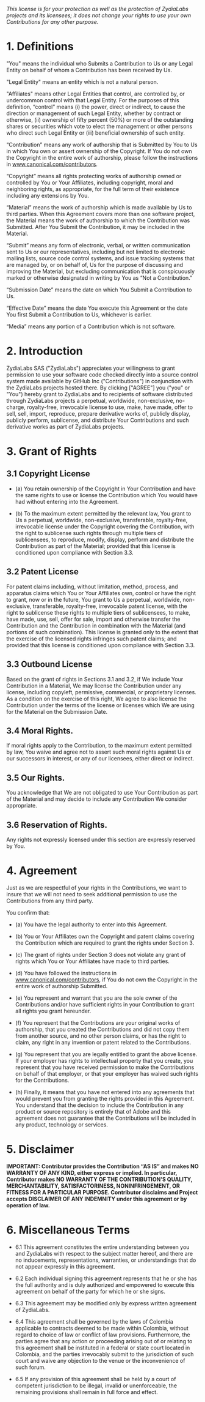 _This license is for your protection as well as the protection of ZydiaLabs projects and its licensees; it does not change your rights to use your own Contributions for any other purpose._

# 1. Definitions

"You" means the individual who Submits a Contribution to Us or any Legal Entity on behalf of whom a Contribution has been received by Us.

"Legal Entity" means an entity which is not a natural person. 

"Affiliates" means other Legal Entities that control, are controlled by, or undercommon control with that Legal Entity. For the purposes of this definition, “control” means (i) the power, direct or indirect, to cause the direction or management of such Legal Entity, whether by contract or otherwise, (ii) ownership of fifty percent (50%) or more of the outstanding shares or securities which vote to elect the management or other persons who direct such Legal Entity or (iii) beneficial ownership of such entity.

“Contribution” means any work of authorship that is Submitted by You to Us in which You own or assert ownership of the Copyright. If You do not own the Copyright in the entire work of authorship, please follow the instructions in www.canonical.com/contributors.

“Copyright” means all rights protecting works of authorship owned or controlled by You or Your Affiliates, including copyright, moral and neighboring rights, as appropriate, for the full term of their existence including any extensions by You.

“Material” means the work of authorship which is made available by Us to third parties. When this Agreement covers more than one software project, the Material means the work of authorship to which the Contribution was Submitted. After You Submit the Contribution, it may be included in the Material.

“Submit” means any form of electronic, verbal, or written communication sent to Us or our representatives, including but not limited to electronic mailing lists, source code control systems, and issue tracking systems that are managed by, or on behalf of, Us for the purpose of discussing and improving the Material, but excluding communication that is conspicuously marked or otherwise designated in writing by You as “Not a Contribution.”

“Submission Date” means the date on which You Submit a Contribution to Us.

“Effective Date” means the date You execute this Agreement or the date You first Submit a Contribution to Us, whichever is earlier.

“Media” means any portion of a Contribution which is not software.

# 2. Introduction

ZydiaLabs SAS ("ZydiaLabs") appreciates your willingness to grant permission to use your software code checked directly into a source control system made available by GitHub Inc ("Contributions") in conjunction with the ZydiaLabs projects hosted there. By clicking ["AGREE"] you ("you" or "You") hereby grant to ZydiaLabs and to recipients of software distributed through ZydiaLabs projects a perpetual, worldwide, non-exclusive, no-charge, royalty-free, irrevocable license to use, make, have made, offer to sell, sell, import, reproduce, prepare derivative works of, publicly display, publicly perform, sublicense, and distribute Your Contributions and such derivative works as part of ZydiaLabs projects. 

# 3. Grant of Rights

## 3.1 Copyright License

* (a) You retain ownership of the Copyright in Your Contribution and have the same rights to use or license the Contribution which You would have had without entering into the Agreement.

* (b) To the maximum extent permitted by the relevant law, You grant to Us a perpetual, worldwide, non-exclusive, transferable, royalty-free, irrevocable license under the Copyright covering the Contribution, with the right to sublicense such rights through multiple tiers of sublicensees, to reproduce, modify, display, perform and distribute the Contribution as part of the Material; provided that this license is conditioned upon compliance with Section 3.3.

## 3.2 Patent License

For patent claims including, without limitation, method, process, and apparatus claims which You or Your Affiliates own, control or have the right to grant, now or in the future, You grant to Us a perpetual, worldwide, non-exclusive, transferable, royalty-free, irrevocable patent license, with the right to sublicense these rights to multiple tiers of sublicensees, to make, have made, use, sell, offer for sale, import and otherwise transfer the Contribution and the Contribution in combination with the Material (and portions of such combination). This license is granted only to the extent that the exercise of the licensed rights infringes such patent claims; and provided that this license is conditioned upon compliance with Section 3.3.

## 3.3 Outbound License

Based on the grant of rights in Sections 3.1 and 3.2, if We include Your Contribution in a Material, We may license the Contribution under any license, including copyleft, permissive, commercial, or proprietary licenses. As a condition on the exercise of this right, We agree to also license the Contribution under the terms of the license or licenses which We are using for the Material on the Submission Date.

## 3.4 Moral Rights.

If moral rights apply to the Contribution, to the maximum extent permitted by law, You waive and agree not to assert such moral rights against Us or our successors in interest, or any of our licensees, either direct or indirect.

## 3.5 Our Rights.

You acknowledge that We are not obligated to use Your Contribution as part of the Material and may decide to include any Contribution We consider appropriate.

## 3.6 Reservation of Rights.

Any rights not expressly licensed under this section are expressly reserved by You.

# 4. Agreement

Just as we are respectful of your rights in the Contributions, we want to insure that we will not need to seek additional permission to use the Contributions from any third party.

You confirm that:

* (a) You have the legal authority to enter into this Agreement.

* (b) You or Your Affiliates own the Copyright and patent claims covering the Contribution which are required to grant the rights under Section 3.

* (c) The grant of rights under Section 3 does not violate any grant of rights which You or Your Affiliates have made to third parties.

* (d) You have followed the instructions in www.canonical.com/contributors, if You do not own the Copyright in the entire work of authorship Submitted.

* (e) You represent and warrant that you are the sole owner of the Contributions and/or have sufficient rights in your Contribution to grant all rights you grant hereunder.

* (f) You represent that the Contributions are your original works of authorship, that you created the Contributions and did not copy them from another source, and no other person claims, or has the right to claim, any right in any invention or patent related to the Contributions.

* (g) You represent that you are legally entitled to grant the above license. If your employer has rights to intellectual property that you create, you represent that you have received permission to make the Contributions on behalf of that employer, or that your employer has waived such rights for the Contributions.

* (h) Finally, it means that you have not entered into any agreements that would prevent you from granting the rights provided in this Agreement. You understand that the decision to include the Contribution in any product or source repository is entirely that of Adobe and this agreement does not guarantee that the Contributions will be included in any product, technology or services.

# 5. Disclaimer

**IMPORTANT: Contributor provides the Contribution “AS IS” and makes NO WARRANTY OF ANY KIND, either express or implied. In particular, Contributor makes NO WARRANTY OF THE CONTRIBUTION’S QUALITY, MERCHANTABILITY, SATISFACTORINESS, NONINFRINGEMENT, OR FITNESS FOR A PARTICULAR PURPOSE. Contributor disclaims and Project accepts DISCLAIMER OF ANY INDEMNITY under this agreement or by operation of law.**

# 6. Miscellaneous Terms

* 6.1 This agreement constitutes the entire understanding between you and ZydiaLabs with respect to the subject matter hereof, and there are no inducements, representations, warranties, or understandings that do not appear expressly in this agreement.

* 6.2 Each individual signing this agreement represents that he or she has the full authority and is duly authorized and empowered to execute this agreement on behalf of the party for which he or she signs.

* 6.3 This agreement may be modified only by express written agreement of ZydiaLabs.

* 6.4 This agreement shall be governed by the laws of Colombia applicable to contracts deemed to be made within Colombia, without regard to choice of law or conflict of law provisions. Furthermore, the parties agree that any action or proceeding arising out of or relating to this agreement shall be instituted in a federal or state court located in Colombia, and the parties irrevocably submit to the jurisdiction of such court and waive any objection to the venue or the inconvenience of such forum.

* 6.5 If any provision of this agreement shall be held by a court of competent jurisdiction to be illegal, invalid or unenforceable, the remaining provisions shall remain in full force and effect.